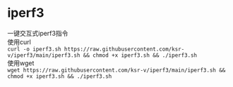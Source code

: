 # iperf3
一键交互式iperf3指令  
使用curl  
```curl -o iperf3.sh https://raw.githubusercontent.com/ksr-v/iperf3/main/iperf3.sh && chmod +x iperf3.sh && ./iperf3.sh```  
使用wget  
```wget https://raw.githubusercontent.com/ksr-v/iperf3/main/iperf3.sh && chmod +x iperf3.sh && ./iperf3.sh```  


